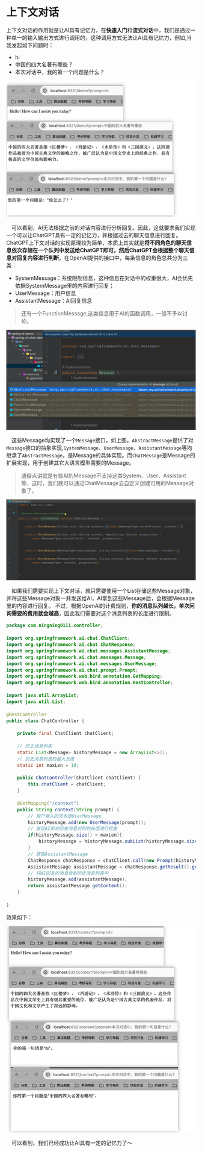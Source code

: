 # 上下文对话

上下文对话的作用就是让AI具有记忆力，在**快速入门**和**流式对话**中，我们是通过一种单一的输入输出方式进行调用的，这种调用方式无法让AI具有记忆力，例如,当我发起如下问题时：

- hi
- 中国的四大名著有哪些？
- 本次对话中，我的第一个问题是什么？

![](images/2.8.png)

&emsp;可以看到，AI无法根据之前的对话内容进行分析回复。因此，这就要求我们实现一个可以让ChatGPT具有一定的记忆力，并根据过去的聊天信息进行回复。
 ChatGPT上下文对话的实现原理较为简单，本质上其实就是**将不同角色的聊天信息依次存储在一个队列中发送给ChatGPT即可，然后ChatGPT会根据整个聊天信息对回复内容进行判断**。在OpenAI提供的接口中，每条信息的角色总共分为三类：

- SystemMessage：系统限制信息，这种信息在对话中的权重很大，AI会优先依据SystemMessage里的内容进行回复；
- UserMessage：用户信息
- AssistantMessage：AI回复信息
> 还有一个FunctionMessage,这类信息用于AI的函数调用，一般不予以讨论。

![](images/2.9.png)

&emsp;这些Message均实现了一个`Message`接口，如上图。`AbstractMessage`提供了对`Message`接口的抽象实现,`SystemMessage`、`UserMessage`、`AssistantMessage`等均继承了`AbstractMessage`，是Message的具体实现。而`ChatMessage`是Message的扩展实现，用于创建其它大语言模型需要的Message。

> 通俗点讲就是有些AI的Message不支持这类System、User、Assistant等，这时，我们就可以通过ChatMessage去自定义创建可用的Message对象了。

![](images/2.11.png)


&emsp;如果我们需要实现上下文对话，就只需要使用一个List存储这些Message对象，并将这些Message对象一并发送给AI，AI拿到这些Message后，会根据Message里的内容进行回复。
不过，根据OpenAI的计费规则，**你的消息队列越长，单次问询需要的费用就会越高**，因此我们需要对这个消息列表的长度进行限制。

```java
package com.ningning0111.controller;

import org.springframework.ai.chat.ChatClient;
import org.springframework.ai.chat.ChatResponse;
import org.springframework.ai.chat.messages.AssistantMessage;
import org.springframework.ai.chat.messages.Message;
import org.springframework.ai.chat.messages.UserMessage;
import org.springframework.ai.chat.prompt.Prompt;
import org.springframework.web.bind.annotation.GetMapping;
import org.springframework.web.bind.annotation.RestController;

import java.util.ArrayList;
import java.util.List;

@RestController
public class ChatController {

    private final ChatClient chatClient;

    // 历史消息列表
    static List<Message> historyMessage = new ArrayList<>();
    // 历史消息列表的最大长度
    static int maxLen = 10;

    public ChatController(ChatClient chatClient) {
        this.chatClient = chatClient;
    }

    @GetMapping("/context")
    public String context(String prompt) {
        // 用户输入的文本是UserMessage
        historyMessage.add(new UserMessage(prompt));
        // 发给AI前对历史消息对列的长度进行检查
        if(historyMessage.size() > maxLen){
            historyMessage = historyMessage.subList(historyMessage.size()-maxLen-1,historyMessage.size());
        }
        // 获取AssistantMessage
        ChatResponse chatResponse = chatClient.call(new Prompt(historyMessage));
        AssistantMessage assistantMessage = chatResponse.getResult().getOutput();
        // 将AI回复的消息放到历史消息列表中
        historyMessage.add(assistantMessage);
        return assistantMessage.getContent();
    }

}

```

效果如下：

![](images/2.10.png)


&emsp;可以看到，我们已经成功让AI具有一定的记忆力了～
